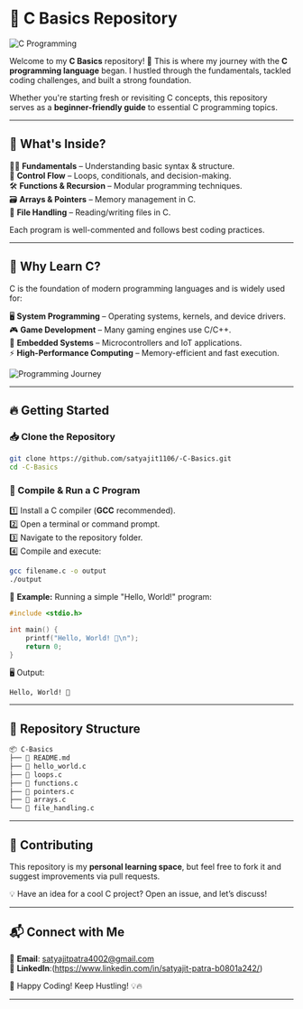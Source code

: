 # 🚀 C Basics Repository  

![C Programming](https://upload.wikimedia.org/wikipedia/commons/1/19/C_Logo.png)  

Welcome to my **C Basics** repository! 🎯 This is where my journey with the **C programming language** began. I hustled through the fundamentals, tackled coding challenges, and built a strong foundation.  

Whether you're starting fresh or revisiting C concepts, this repository serves as a **beginner-friendly guide** to essential C programming topics.  

---

## 📌 What's Inside?  

👨‍💻 **Fundamentals** – Understanding basic syntax & structure.  
📝 **Control Flow** – Loops, conditionals, and decision-making.  
🛠️ **Functions & Recursion** – Modular programming techniques.  
🗃️ **Arrays & Pointers** – Memory management in C.  
📂 **File Handling** – Reading/writing files in C.  

Each program is well-commented and follows best coding practices.  

---

## 🎯 Why Learn C?  

C is the foundation of modern programming languages and is widely used for:  

🖥 **System Programming** – Operating systems, kernels, and device drivers.  
🎮 **Game Development** – Many gaming engines use C/C++.  
🚀 **Embedded Systems** – Microcontrollers and IoT applications.  
⚡ **High-Performance Computing** – Memory-efficient and fast execution.  

![Programming Journey](https://media.giphy.com/media/QTfX9Ejfra3ZmNxh6B/giphy.gif)  

---

## 🔥 Getting Started  

### 📥 Clone the Repository  

```bash
git clone https://github.com/satyajit1106/-C-Basics.git
cd -C-Basics
```

### 🚀 Compile & Run a C Program  

1️⃣ Install a C compiler (**GCC** recommended).  
2️⃣ Open a terminal or command prompt.  
3️⃣ Navigate to the repository folder.  
4️⃣ Compile and execute:  

```bash
gcc filename.c -o output
./output
```

🎯 **Example:** Running a simple "Hello, World!" program:  

```c
#include <stdio.h>

int main() {
    printf("Hello, World! 🚀\n");
    return 0;
}
```

🖥 Output:  
```
Hello, World! 🚀
```

---

## 📂 Repository Structure  

```bash
📦 C-Basics
├── 📝 README.md
├── 🔹 hello_world.c
├── 🔹 loops.c
├── 🔹 functions.c
├── 🔹 pointers.c
├── 🔹 arrays.c
└── 🔹 file_handling.c
```

---

## 🤝 Contributing  

This repository is my **personal learning space**, but feel free to fork it and suggest improvements via pull requests.  

💡 Have an idea for a cool C project? Open an issue, and let’s discuss!  

---

## 📬 Connect with Me  

📧 **Email**: satyajitpatra4002@gmail.com  
💼 **LinkedIn**:(https://www.linkedin.com/in/satyajit-patra-b0801a242/)  

🚀 Happy Coding! Keep Hustling! 💡🔥  

---
